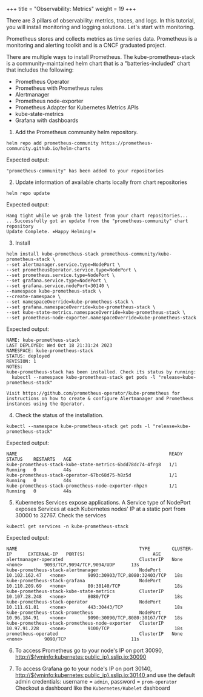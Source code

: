 +++
title = "Observability: Metrics"
weight = 19
+++

There are 3 pillars of observability: metrics, traces, and logs.
In this tutorial, you will install monitoring and logging solutions.
Let's start with monitoring.

Prometheus stores and collects metrics as time series data.
Prometheus is a monitoring and alerting toolkit and is a CNCF graduated project.

There are multiple ways to install Prometheus.
The kube-prometheus-stack is a community-maintained helm chart that is a "batteries-included" chart that includes the following:
- Prometheus Operator
- Prometheus with Prometheus rules
- Alertmanager
- Prometheus node-exporter
- Prometheus Adapter for Kubernetes Metrics APIs
- kube-state-metrics
- Grafana with dashboards

1. Add the Prometheus community helm repository.
```ctr:kubernetes
helm repo add prometheus-community https://prometheus-community.github.io/helm-charts
```

Expected output:
```shell
"prometheus-community" has been added to your repositories
```

2. Update information of available charts locally from chart repositories
```ctr:kubernetes
helm repo update
```

Expected output:
```shell
Hang tight while we grab the latest from your chart repositories...
...Successfully got an update from the "prometheus-community" chart repository
Update Complete. ⎈Happy Helming!⎈
```

3. Install
```ctr:kubernetes
helm install kube-prometheus-stack prometheus-community/kube-prometheus-stack \
--set alertmanager.service.type=NodePort \
--set prometheusOperator.service.type=NodePort \
--set prometheus.service.type=NodePort \
--set grafana.service.type=NodePort \
--set grafana.service.nodePort=30140 \
--namespace kube-prometheus-stack \
--create-namespace \
--set namespaceOverride=kube-prometheus-stack \
--set grafana.namespaceOverride=kube-prometheus-stack \
--set kube-state-metrics.namespaceOverride=kube-prometheus-stack \
--set prometheus-node-exporter.namespaceOverride=kube-prometheus-stack
```

Expected output:
```shell
NAME: kube-prometheus-stack
LAST DEPLOYED: Wed Oct 18 21:31:24 2023
NAMESPACE: kube-prometheus-stack
STATUS: deployed
REVISION: 1
NOTES:
kube-prometheus-stack has been installed. Check its status by running:
  kubectl --namespace kube-prometheus-stack get pods -l "release=kube-prometheus-stack"

Visit https://github.com/prometheus-operator/kube-prometheus for instructions on how to create & configure Alertmanager and Prometheus instances using the Operator.
```

4. Check the status of the installation.

```ctr:kubernetes
kubectl --namespace kube-prometheus-stack get pods -l "release=kube-prometheus-stack"
```

Expected output:
```shell
NAME                                                        READY   STATUS    RESTARTS   AGE
kube-prometheus-stack-kube-state-metrics-6bdd78dc74-4frg8   1/1     Running   0          44s
kube-prometheus-stack-operator-67bc68d75-h8z5d              1/1     Running   0          44s
kube-prometheus-stack-prometheus-node-exporter-nhpzn        1/1     Running   0          44s
```

5. Kubernetes Services expose applications. A Service type of NodePort exposes Services at each Kubernetes nodes' IP at a static port from 30000 to 32767. Check the services

```ctr:kubernetes
kubectl get services -n kube-prometheus-stack
```

Expected output:
```shell
NAME                                             TYPE        CLUSTER-IP      EXTERNAL-IP   PORT(S)                         AGE
alertmanager-operated                            ClusterIP   None            <none>        9093/TCP,9094/TCP,9094/UDP      13s
kube-prometheus-stack-alertmanager               NodePort    10.102.162.47   <none>        9093:30903/TCP,8080:32403/TCP   18s
kube-prometheus-stack-grafana                    NodePort    10.110.209.69   <none>        80:30140/TCP                    18s
kube-prometheus-stack-kube-state-metrics         ClusterIP   10.107.28.248   <none>        8080/TCP                        18s
kube-prometheus-stack-operator                   NodePort    10.111.61.81    <none>        443:30443/TCP                   18s
kube-prometheus-stack-prometheus                 NodePort    10.96.184.91    <none>        9090:30090/TCP,8080:30167/TCP   18s
kube-prometheus-stack-prometheus-node-exporter   ClusterIP   10.97.91.228    <none>        9100/TCP                        18s
prometheus-operated                              ClusterIP   None            <none>        9090/TCP                        11s
```

6. To access Prometheus go to your node's IP on port 30090, <a href="http://${vminfo:kubernetes:public_ip}.sslip.io:30090" target="_blank">http://${vminfo:kubernetes:public_ip}.sslip.io:30090</a>

7. To access Grafana go to your node's IP on port 30140, <a href="http://${vminfo:kubernetes:public_ip}.sslip.io:30140" target="_blank">http://${vminfo:kubernetes:public_ip}.sslip.io:30140 </a> and use the default admin credentials: username = `admin`, password = `prom-operator`
Checkout a dashboard like the `Kubernetes/Kubelet` dashboard



